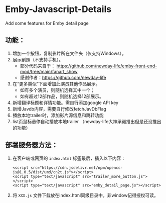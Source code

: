 # Emby-Javascript-Details
Add some features for Emby detail page

## 功能：
1. 增加一个按钮，复制影片所在文件夹（仅支持Windows）。
2. 展示剧照（不支持手机）。
   - 部分代码来自于： https://github.com/newday-life/emby-front-end-mod/tree/main/fanart_show
   - 感谢作者：https://github.com/newday-life
3. 在“更多类似”下面增加此演员其他作品展示。
   - 如有多个演员，则随机选择其中一个；
   - 如有超过12部作品，则随机选择12部展示。
4. 新增翻译标题和详情功能。需自行添加google API key
5. 新增Javdb内容，需要自行修改fetchJavDbFlag
6. 播放本地trailer时，添加影片源信息和跳转功能
7. list页鼠标悬停自动播放本地trailer （newday-life大神承诺推出但是还没推出的功能）

## 部署服务器方法：
1. 在客户端或网页的 `index.html` <body></body> 标签最后，插入以下内容：
   ```
   <script src="https://cdn.jsdelivr.net/npm/opencc-js@1.0.5/dist/umd/cn2t.js"></script>
   <script type="text/javascript" src="trailer_more_button.js"></script>
   <script type="text/javascript" src="emby_detail_page.js"></script>
   ```
2. 将 `XXX.js` 文件下载放在index.html同级目录中，非window记得授权可读。

   


